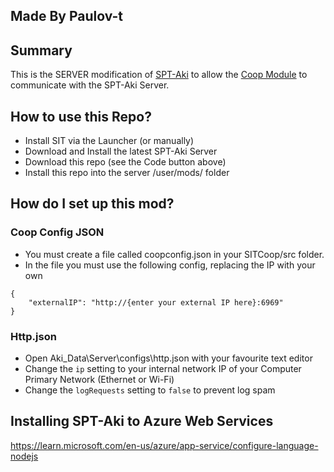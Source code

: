 ## Made By Paulov-t

## Summary

This is the SERVER modification of [SPT-Aki](https://www.sp-tarkov.com/) to allow the [Coop Module](https://github.com/paulov-t/SIT.Core) to communicate with the SPT-Aki Server.

## How to use this Repo?

* Install SIT via the Launcher (or manually)
* Download and Install the latest SPT-Aki Server
* Download this repo (see the Code button above)
* Install this repo into the server /user/mods/ folder

## How do I set up this mod?

### Coop Config JSON
* You must create a file called coopconfig.json in your SITCoop/src folder.
* In the file you must use the following config, replacing the IP with your own
```
{
    "externalIP": "http://{enter your external IP here}:6969"
}
```

### Http.json

* Open Aki_Data\Server\configs\http.json with your favourite text editor
* Change the `ip` setting to your internal network IP of your Computer Primary Network (Ethernet or Wi-Fi)
* Change the `logRequests` setting to `false` to prevent log spam


## Installing SPT-Aki to Azure Web Services
https://learn.microsoft.com/en-us/azure/app-service/configure-language-nodejs
